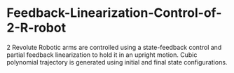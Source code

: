 # Feedback-Linearization-Control-of-2-R-robot
2 Revolute Robotic arms are controlled using a state-feedback control and partial feedback linearization to hold it in an upright motion. 
Cubic polynomial trajectory is generated using initial and final state configurations.
